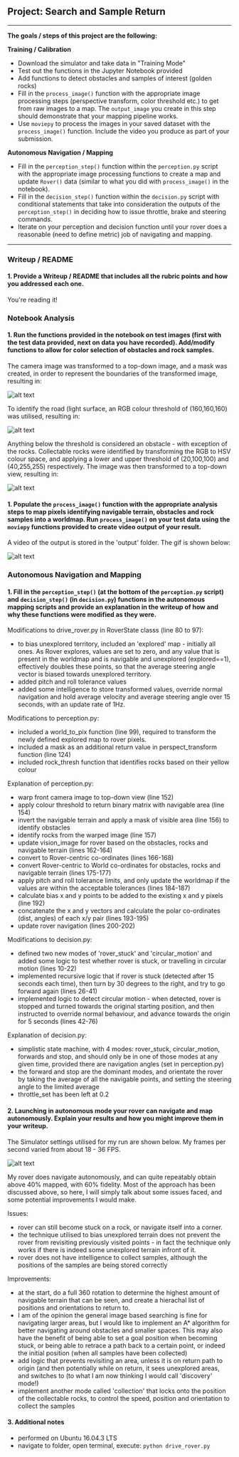## Project: Search and Sample Return

---

**The goals / steps of this project are the following:**  

**Training / Calibration**  

* Download the simulator and take data in "Training Mode"
* Test out the functions in the Jupyter Notebook provided
* Add functions to detect obstacles and samples of interest (golden rocks)
* Fill in the `process_image()` function with the appropriate image processing steps (perspective transform, color threshold etc.) to get from raw images to a map.  The `output_image` you create in this step should demonstrate that your mapping pipeline works.
* Use `moviepy` to process the images in your saved dataset with the `process_image()` function.  Include the video you produce as part of your submission.

**Autonomous Navigation / Mapping**

* Fill in the `perception_step()` function within the `perception.py` script with the appropriate image processing functions to create a map and update `Rover()` data (similar to what you did with `process_image()` in the notebook). 
* Fill in the `decision_step()` function within the `decision.py` script with conditional statements that take into consideration the outputs of the `perception_step()` in deciding how to issue throttle, brake and steering commands. 
* Iterate on your perception and decision function until your rover does a reasonable (need to define metric) job of navigating and mapping.  

[//]: # (Image References)

[image1]: ./writeup_images/transformed.png
[image2]: ./writeup_images/thresholded.png
[image3]: ./writeup_images/rock_transform.png
[image4]: ./writeup_images/gif.gif
[image5]: ./writeup_images/settings.png

---
### Writeup / README

#### 1. Provide a Writeup / README that includes all the rubric points and how you addressed each one.

You're reading it!

### Notebook Analysis
#### 1. Run the functions provided in the notebook on test images (first with the test data provided, next on data you have recorded). Add/modify functions to allow for color selection of obstacles and rock samples.
The camera image was transformed to a top-down image, and a mask was created, in order to represent the boundaries of the transformed image, resulting in:

![alt text][image1]

To identify the road (light surface, an RGB colour threshold of (160,160,160) was utilised, resulting in:

![alt text][image2]

Anything below the threshold is considered an obstacle - with exception of the rocks. Collectable rocks were identified by transforming the RGB to HSV colour space, and applying a lower and upper threshold of (20,100,100) and (40,255,255) respectively. The image was then transformed to a top-down view, resulting in:

![alt text][image3]

#### 1. Populate the `process_image()` function with the appropriate analysis steps to map pixels identifying navigable terrain, obstacles and rock samples into a worldmap.  Run `process_image()` on your test data using the `moviepy` functions provided to create video output of your result. 
A video of the output is stored in the 'output' folder. The gif is shown below:

![alt text][image4]

### Autonomous Navigation and Mapping

#### 1. Fill in the `perception_step()` (at the bottom of the `perception.py` script) and `decision_step()` (in `decision.py`) functions in the autonomous mapping scripts and provide an explanation in the writeup of how and why these functions were modified as they were.

Modifications to drive_rover.py in RoverState classs (line 80 to 97):
* to bias unexplored territory, included an 'explored' map - initially all ones. As Rover explores, values are set to zero, and any value that is present in the worldmap and is navigable and unexplored (explored==1), effectively doubles these points, so that the average steering angle vector is biased towards unexplored territory.
* added pitch and roll tolerance values
* added some intelligence to store transformed values, override normal navigation and hold average velocity and average steering angle over 15 seconds, with an update rate of 1Hz.

Modifications to perception.py:
* included a world_to_pix function (line 99), required to transform the newly defined explored map to rover pixels.
* included a mask as an additional return value in perspect_transform function (line 124)
* included rock_thresh function that identifies rocks based on their yellow colour

Explanation of perception.py:
* warp front camera image to top-down view (line 152)
* apply colour threshold to return binary matrix with navigable area (line 154)
* invert the navigable terrain and apply a mask of visible area (line 156) to identify obstacles
* identify rocks from the warped image (line 157)
* update vision_image for rover based on the obstacles, rocks and navigable terrain (lines 162-164)
* convert to Rover-centric co-ordinates (lines 166-168)
* convert Rover-centric to World co-ordinates for obstacles, rocks and navigable terrain (lines 175-177)
* apply pitch and roll tolerance limits, and only update the worldmap if the values are within the acceptable tolerances (lines 184-187)
* calculate bias x and y points to be added to the existing x and y pixels (line 192)
* concatenate the x and y vectors and calculate the polar co-ordinates (dist, angles) of each x/y pair (lines 193-195)
* update rover navigation (lines 200-202)

Modifications to decision.py:
* defined two new modes of 'rover_stuck' and 'circular_motion' and added some logic to test whether rover is stuck, or travelling in circular motion (lines 10-22)
* implemented recursive logic that if rover is stuck (detected after 15 seconds each time), then turn by 30 degrees to the right, and try to go forward again (lines 26-41)
* implemented logic to detect circular motion - when detected, rover is stopped and turned towards the original starting position, and then instructed to override normal behaviour, and advance towards the origin for 5 seconds (lines 42-76)

Explanation of decision.py:
* simplistic state machine, with 4 modes: rover_stuck, circular_motion, forwards and stop, and should only be in one of those modes at any given time, provided there are navigation angles (set in perception.py)
* the forward and stop are the dominant modes, and orientate the rover by taking the average of all the navigable points, and setting the steering angle to the limited average
* throttle_set has been left at 0.2

#### 2. Launching in autonomous mode your rover can navigate and map autonomously.  Explain your results and how you might improve them in your writeup.

The Simulator settings utilised for my run are shown below. My frames per second varied from about 18 - 36 FPS.

![alt text][image5]

My rover does navigate autonomously, and can quite repeatably obtain above 40% mapped, with 60% fidelity. Most of the approach has been discussed above, so here, I will simply talk about some issues faced, and some potential improvements I would make.

Issues:
* rover can still become stuck on a rock, or navigate itself into a corner.
* the technique utilised to bias unexplored terrain does not prevent the rover from revisiting previously visited points - in fact the technique only works if there is indeed some unexplored terrain infront of it.
* rover does not have intelligence to collect samples, although the positions of the samples are being stored correctly

Improvements:
* at the start, do a full 360 rotation to determine the highest amount of navigable terrain that can be seen, and create a hierachal list of positions and orientations to return to.
* I am of the opinion the general image based searching is fine for navigating larger areas, but I would like to implement an A* algorithm for better navigating around obstacles and smaller spaces. This may also have the benefit of being able to set a goal position when becoming stuck, or being able to retrace a path back to a certain point, or indeed the initial position (when all samples have been collected)
* add logic that prevents revisiting an area, unless it is on return path to origin (and then potentially while on return, it sees unexplored areas, and switches to (to what I am now thinking I would call 'discovery' mode!)
* implement another mode called 'collection' that locks onto the position of the collectable rocks, to control the speed, position and orientation to collect the samples

#### 3. Additional notes
* performed on Ubuntu 16.04.3 LTS
* navigate to folder, open terminal, execute:
`python drive_rover.py`
